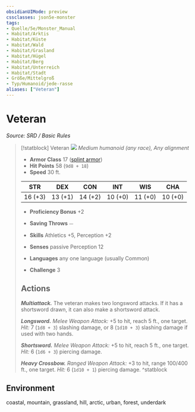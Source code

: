 ```yaml
---
obsidianUIMode: preview
cssclasses: json5e-monster
tags:
- Quelle/5e/Monster_Manual
- Habitat/Arktis
- Habitat/Küste
- Habitat/Wald
- Habitat/Grasland
- Habitat/Hügel
- Habitat/Berg
- Habitat/Unterreich
- Habitat/Stadt
- Größe/Mittelgroß
- Typ/Humanoid/jede-rasse
aliases: ["Veteran"]
---
```

# Veteran
*Source: SRD / Basic Rules*  

> [!statblock] Veteran
> ![](token/Veteran.png#token)
> *Medium humanoid (any race), Any alignment*
> 
> - **Armor Class** 17  ([splint armor](compendium/items/splint-armor.md))
> - **Hit Points** 58 (`9d8 + 18`)
> - **Speed** 30 ft.
> 
> |STR|DEX|CON|INT|WIS|CHA|
> |:---:|:---:|:---:|:---:|:---:|:---:|
> |16 (+3)|13 (+1)|14 (+2)|10 (+0)|11 (+0)|10 (+0)|
> 
> - **Proficiency Bonus** +2
> - **Saving Throws** ⏤
> - **Skills** Athletics +5, Perception +2
> - **Senses** passive Perception 12
> 
> - **Languages** any one language (usually Common)
> - **Challenge** 3
> 
> ## Actions
> 
> ***Multiattack.*** The veteran makes two longsword attacks. If it has a shortsword drawn, it can also make a shortsword attack.
> 
> ***Longsword.*** *Melee Weapon Attack:* +5 to hit, reach 5 ft., one target. *Hit:* 7 (`1d8 + 3`) slashing damage, or 8 (`1d10 + 3`) slashing damage if used with two hands.
> 
> ***Shortsword.*** *Melee Weapon Attack:* +5 to hit, reach 5 ft., one target. *Hit:* 6 (`1d6 + 3`) piercing damage.
> 
> ***Heavy Crossbow.*** *Ranged Weapon Attack:* +3 to hit, range 100/400 ft., one target. *Hit:* 6 (`1d10 + 1`) piercing damage.
^statblock

## Environment

coastal, mountain, grassland, hill, arctic, urban, forest, underdark